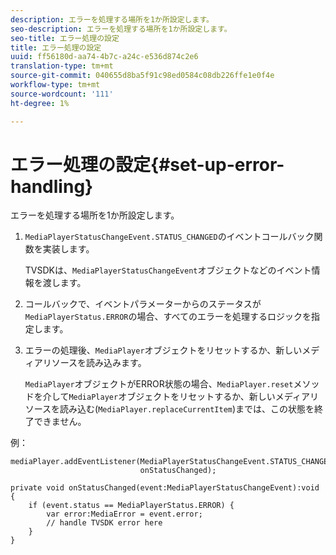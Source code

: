 ```yaml
---
description: エラーを処理する場所を1か所設定します。
seo-description: エラーを処理する場所を1か所設定します。
seo-title: エラー処理の設定
title: エラー処理の設定
uuid: ff56180d-aa74-4b7c-a24c-e536d874c2e6
translation-type: tm+mt
source-git-commit: 040655d8ba5f91c98ed0584c08db226ffe1e0f4e
workflow-type: tm+mt
source-wordcount: '111'
ht-degree: 1%

---
```



# エラー処理の設定{#set-up-error-handling}

エラーを処理する場所を1か所設定します。

1. `MediaPlayerStatusChangeEvent.STATUS_CHANGED`のイベントコールバック関数を実装します。

   TVSDKは、`MediaPlayerStatusChangeEvent`オブジェクトなどのイベント情報を渡します。
1. コールバックで、イベントパラメーターからのステータスが`MediaPlayerStatus.ERROR`の場合、すべてのエラーを処理するロジックを指定します。
1. エラーの処理後、`MediaPlayer`オブジェクトをリセットするか、新しいメディアリソースを読み込みます。

   `MediaPlayer`オブジェクトがERROR状態の場合、`MediaPlayer.reset`メソッドを介して`MediaPlayer`オブジェクトをリセットするか、新しいメディアリソースを読み込む(`MediaPlayer.replaceCurrentItem`)までは、この状態を終了できません。

<!--<a id="example_49FF225E92EA494AA06B2E5F26101F4C"></a>-->

例：

```
mediaPlayer.addEventListener(MediaPlayerStatusChangeEvent.STATUS_CHANGED,  
                             onStatusChanged); 
 
private void onStatusChanged(event:MediaPlayerStatusChangeEvent):void { 
    if (event.status == MediaPlayerStatus.ERROR) { 
        var error:MediaError = event.error; 
        // handle TVSDK error here 
    } 
} 
```

